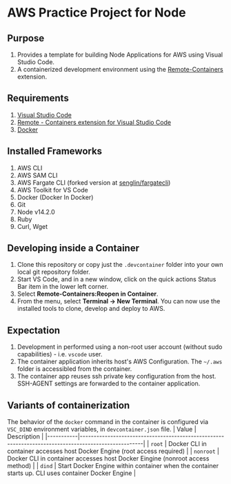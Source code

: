 # AWS Practice Project for Node

## Purpose
1. Provides a template for building Node Applications for AWS using Visual Studio Code.
2. A containerized development environment using the [Remote-Containers](https://code.visualstudio.com/docs/remote/containers) extension.

## Requirements
1. [Visual Studio Code](https://code.visualstudio.com/)
2. [Remote - Containers extension for Visual Studio Code](https://aka.ms/vscode-remote/download/extension)
3. [Docker](https://docs.docker.com/install/#supported-platforms)

## Installed Frameworks
1. AWS CLI
2. AWS SAM CLI
3. AWS Fargate CLI (forked version at [senglin/fargatecli](https://github.com/senglin/fargatecli))
4. AWS Toolkit for VS Code
5. Docker (Docker In Docker)
6. Git 
7. Node v14.2.0
8. Ruby
9. Curl, Wget

## Developing inside a Container
1. Clone this repository or copy just the `.devcontainer` folder into your own local git repository folder.
2. Start VS Code, and in a new window, click on the quick actions Status Bar item in the lower left corner.
3. Select **Remote-Containers:Reopen in Container**.
4. From the menu, select **Terminal -> New Terminal**.  You can now use the installed tools to clone, develop and deploy to AWS.

## Expectation
1. Development in performed using a non-root user account (without sudo capabilities) - i.e. `vscode` user.
2. The container application inherits host's AWS Configuration. The  `~/.aws` folder is accessibled from the container.
3. The container app reuses ssh private key configuration from the host.  SSH-AGENT settings are forwarded to the container application.

## Variants of containerization
The behavior of the `docker` command in the container is configured via `VSC_DIND` environment variables, in `devcontainer.json` file.
| Value     | Description                                                                                         |
|-----------|-----------------------------------------------------------------------------------------------------|
| `root`    | Docker CLI in container accesses host Docker Engine (root access required)                          |
| `nonroot` | Docker CLI in container accesses host Docker Eingine (nonroot access method)                        |
| `dind`    | Start Docker Engine within container when the container starts up. CLI uses container Docker Engine |